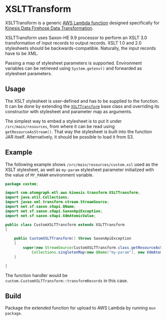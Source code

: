 # XSLTTransform

XSLTTransform is a generic [AWS Lambda function](https://aws.amazon.com/lambda/) designed specifically for [Kinesis Data Firehose Data Transformation](https://docs.aws.amazon.com/firehose/latest/dev/data-transformation.html).

XSLTTransform uses Saxon-HE 9.9 processor to perform an XSLT 3.0 transformation of input records to output records. XSLT 1.0 and 2.0 stylesheets should be backwards-compatible.
Naturally, the input records have to be XML.

Passing a map of stylesheet parameters is supported. Environment variables can be retrieved using `System.getenv()` and forwarded as stylesheet parameters.

## Usage

The XSLT stylesheet is user-defined and has to be supplied to the function. It can be done by extending the [`XSLTTransform`](src/main/java/com/atomgraph/etl/aws/kinesis/transform/XSLTTransform.java) base class and overriding its constructor with stylesheet and parameter map as arguments.

The simplest way to embed a stylesheet is to put it under `/src/main/resources`, from where it can be read using `getResourceAsStream()`. That way the stylesheet is built into the function JAR itself. Alternatively, it should be possible to load it from S3.

## Example

The following example shows `/src/main/resources/custom.xsl` used as the XSLT stylesheet, as well as `my-param` stylesheet parameter initialized with the value of `MY_PARAM` environment variable.

```java
package custom;

import com.atomgraph.etl.aws.kinesis.transform.XSLTTransform;
import java.util.Collections;
import javax.xml.transform.stream.StreamSource;
import net.sf.saxon.s9api.QName;
import net.sf.saxon.s9api.SaxonApiException;
import net.sf.saxon.s9api.XdmAtomicValue;

public class CustomXSLTTransform extends XSLTTransform
{
    
    public CustomXSLTTransform() throws SaxonApiException
    {
        super(new StreamSource(CustomXSLTTransform.class.getResourceAsStream("/custom.xsl")),
            Collections.singletonMap(new QName("my-param"), new XdmAtomicValue(System.getenv("MY_PARAM"))));
    }

}
```

The function handler would be `custom.CustomXSLTTransform::transformRecords` in this case.

## Build

Package the extended function for upload to AWS Lambda by running `mvn package`.